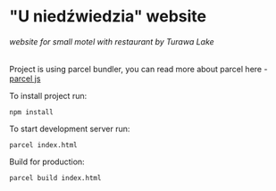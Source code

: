 # "U niedźwiedzia" website
###### website for small motel with restaurant by Turawa Lake 

Project is using parcel bundler, you can read more about parcel here - [parcel js](https://parceljs.org/)

To install project run:
```
npm install
```

To start development server run:

```
parcel index.html
```

Build for production:

```
parcel build index.html
```
